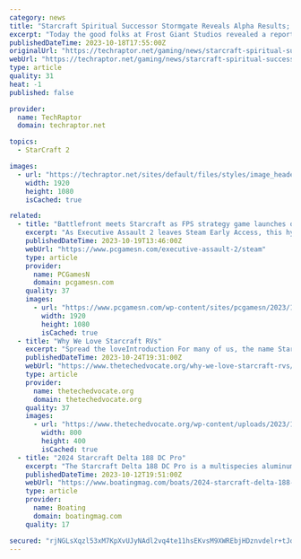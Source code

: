 ```yaml
---
category: news
title: "Starcraft Spiritual Successor Stormgate Reveals Alpha Results; New Phase Announced"
excerpt: "Today the good folks at Frost Giant Studios revealed a report for the first two alpha testing phases of their Starcraft spiritual successor Stormgate."
publishedDateTime: 2023-10-18T17:55:00Z
originalUrl: "https://techraptor.net/gaming/news/starcraft-spiritual-successor-stormgate-reveals-alpha-results-new-phase-announced"
webUrl: "https://techraptor.net/gaming/news/starcraft-spiritual-successor-stormgate-reveals-alpha-results-new-phase-announced"
type: article
quality: 31
heat: -1
published: false

provider:
  name: TechRaptor
  domain: techraptor.net

topics:
  - StarCraft 2

images:
  - url: "https://techraptor.net/sites/default/files/styles/image_header/public/2023-10/stormgate-art-and-gameplay.jpg?itok=SUi7vHp3"
    width: 1920
    height: 1080
    isCached: true

related:
  - title: "Battlefront meets Starcraft as FPS strategy game launches on Steam"
    excerpt: "As Executive Assault 2 leaves Steam Early Access, this hybrid of RTS and FPS combines space combat and ground warfare in a blend of C&C, Halo, and Battlefront."
    publishedDateTime: 2023-10-19T13:46:00Z
    webUrl: "https://www.pcgamesn.com/executive-assault-2/steam"
    type: article
    provider:
      name: PCGamesN
      domain: pcgamesn.com
    quality: 37
    images:
      - url: "https://www.pcgamesn.com/wp-content/sites/pcgamesn/2023/10/executive-assault-2-rts-fps-hybrid-strategy-game-shooter-battlefront-starcraft-command-and-conquer-halo-steam-release-date.jpg"
        width: 1920
        height: 1080
        isCached: true
  - title: "Why We Love Starcraft RVs"
    excerpt: "Spread the loveIntroduction For many of us, the name Starcraft brings back fond memories of our childhood, with family vacations and campground adventures in tow. Starcraft RVs have been a staple of American recreation for decades,"
    publishedDateTime: 2023-10-24T19:31:00Z
    webUrl: "https://www.thetechedvocate.org/why-we-love-starcraft-rvs/"
    type: article
    provider:
      name: thetechedvocate.org
      domain: thetechedvocate.org
    quality: 37
    images:
      - url: "https://www.thetechedvocate.org/wp-content/uploads/2023/10/Telluride-292RLS-starcraft-rv.png"
        width: 800
        height: 400
        isCached: true
  - title: "2024 Starcraft Delta 188 DC Pro"
    excerpt: "The Starcraft Delta 188 DC Pro is a multispecies aluminum fishing boat designed for the serious angler who wants to get after it in all kinds of weather. The Vertex Performance Strake hull tapers to 15 degrees at the transom, providing quick planing and ..."
    publishedDateTime: 2023-10-12T19:51:00Z
    webUrl: "https://www.boatingmag.com/boats/2024-starcraft-delta-188-dc-pro-fwbbg/"
    type: article
    provider:
      name: Boating
      domain: boatingmag.com
    quality: 17

secured: "rjNGLsXqzl53xM7KpXvUJyNAdl2vq4te11hsEKvsM9XWREbjHDznvdelr+tJdFYi108S73nIkkEzbIBsqB4pb9XmzN623DDBJaq1EbTrlig13H07ojcpjLehqg89cgWE34TFA6+YHh7fjgPlEnQtAYupFjWqdlk4DNixSDC3MCypQxlVz0rTCXKwFWnkxgBoHjmt5nLgwUkB8r1heRmUejgIsSvXGri6BVtgtj6piKb3HjZwexRS0RIYL1OPXm1d/P9LpkpyKGDrICYxWL2+KUngDUSh8LVNnquDD/kPifW/apOtjmYocBemGiTMGUWY/QZBALcisNWKdvU/RYVvfMJTmWDnn7toXU1hb8dXAMg=;69xjBO34osT9D+ub/Qneww=="
---
```


